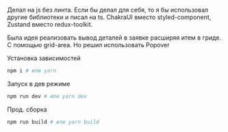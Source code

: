 Делал на js без линта. Если бы делал для себя, то я бы использовал другие библиотеки и писал на ts.
ChakraUI вместо styled-component, Zustand вместо redux-toolkit.

Была идея реализовать вывод деталей в заявке расширяя итем в гриде. С помощью grid-area. Но решил использовать Popover

Установка зависимостей
```sh
npm i # или yarn
```
Запуск в дев режиме
```sh
npm run dev # или yarn dev
```
Прод. сборка
```sh
npm run build # или yarn build
```
